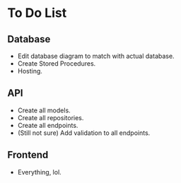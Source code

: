 # To Do List

## Database
- Edit database diagram to match with actual database.
- Create Stored Procedures.
- Hosting.

## API
- Create all models.
- Create all repositories.
- Create all endpoints.
- (Still not sure) Add validation to all endpoints.

## Frontend
- Everything, lol.
